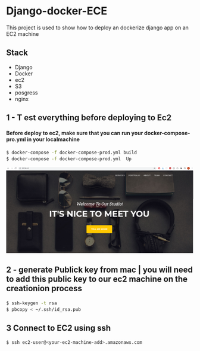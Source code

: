 # Django-docker-ECE
This project is used to show how to deploy an dockerize django app on an EC2 machine 


## Stack
<ul>
<li>Django</li>
<li>Docker </li>
<li>ec2 </li>
<li>S3 </li>
<li>posgress </li>
<li>nginx </li>
</ul>


 
## 1 - T est everything before deploying to Ec2
#### Before deploy to ec2, make sure that you can run your docker-compose-pro.yml in your localmachine
```bash
$ docker-compose -f docker-compose-prod.yml build
$ docker-compose -f docker-compose-prod.yml  Up
```
![Alt text](/images/p1.png "test locally" )

## 2 -  generate Publick key from mac | you will need to add this public key to our ec2 machine on the creationion process
```bash
$ ssh-keygen -t rsa
$ pbcopy < ~/.ssh/id_rsa.pub
```

## 3 Connect to EC2 using ssh
```bash
$ ssh ec2-user@<your-ec2-machine-add>.amazonaws.com
 
```